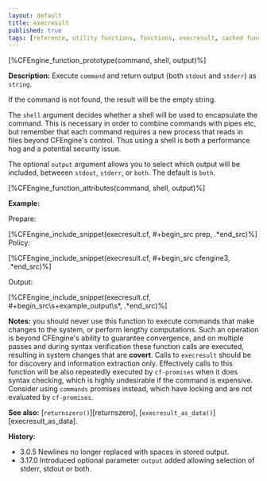 ```yaml
---
layout: default
title: execresult
published: true
tags: [reference, utility functions, functions, execresult, cached function]
---
```


[%CFEngine_function_prototype(command, shell, output)%]

**Description:** Execute `command` and return output (both `stdout` and `stderr`) as `string`.

If the command is not found, the result will be the empty string.

The `shell` argument decides whether a shell will be used to encapsulate the
command. This is necessary in order to combine commands with pipes etc, but
remember that each command requires a new process that reads in files beyond
CFEngine's control. Thus using a shell is both a performance hog and a
potential security issue.

The optional `output` argument allows you to select which output will be
included, betweeen `stdout`, `stderr`, or `both`. The default is `both`.

[%CFEngine_function_attributes(command, shell, output)%]

**Example:**

Prepare:

[%CFEngine_include_snippet(execresult.cf, #\+begin_src prep, .*end_src)%]
Policy:

[%CFEngine_include_snippet(execresult.cf, #\+begin_src cfengine3, .*end_src)%]

Output:

[%CFEngine_include_snippet(execresult.cf, #\+begin_src\s+example_output\s*, .*end_src)%]

**Notes:** you should never use this function to execute commands that
make changes to the system, or perform lengthy computations. Such an
operation is beyond CFEngine's ability to guarantee convergence, and
on multiple passes and during syntax verification these function calls
are executed, resulting in system changes that are **covert**. Calls
to `execresult` should be for discovery and information extraction
only.  Effectively calls to this function will be also repeatedly
executed by `cf-promises` when it does syntax checking, which is
highly undesirable if the command is expensive.  Consider using
`commands` promises instead, which have locking and are not evaluated
by `cf-promises`.

**See also:** [`returnszero()`][returnszero], [`execresult_as_data()`][execresult_as_data].

**History:**

* 3.0.5 Newlines no longer replaced with spaces in stored output.
* 3.17.0 Introduced optional parameter `output` added allowing selection of stderr, stdout or both.
